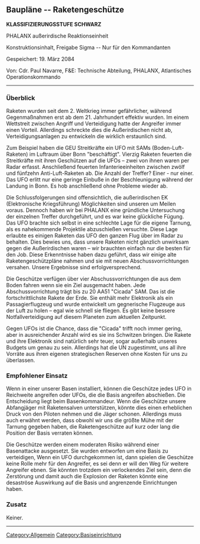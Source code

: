 ## Baupläne -- Raketengeschütze

**KLASSIFIZIERUNGSSTUFE SCHWARZ**

PHALANX außerirdische Reaktionseinheit

Konstruktionsinhalt, Freigabe Sigma -- Nur für den Kommandanten

Gespeichert: 19. März 2084

Von: Cdr. Paul Navarre, F&E: Technische Abteilung, PHALANX, Atlantisches
Operationskommando

------------------------------------------------------------------------

### Überblick

Raketen wurden seit dem 2. Weltkrieg immer gefährlicher, während
Gegenmaßnahmen erst ab dem 21. Jahrhundert effektiv wurden. Im einem
Wettstreit zwischen Angriff und Verteidigung hatte der Angreifer immer
einen Vorteil. Allerdings schreckte dies die Außerirdischen nicht ab,
Verteidigungsanlagen zu entwickeln die wirklich erstaunlich sind.

Zum Beispiel haben die GEU Streitkräfte ein UFO mit SAMs
(Boden-Luft-Raketen) im Luftraum über Bonn "beschäftigt". Vierzig
Raketen feuerten die Streitkräfte mit ihren Geschützen auf die UFOs –
zwei von ihnen waren per Radar erfasst. Anschließend feuerten
Infanterieeinheiten zwischen zwölf und fünfzehn Anti-Luft-Raketen ab.
Die Anzahl der Treffer? Einer - nur einer. Das UFO erlitt nur eine
geringe Einbuße in der Beschleunigung während der Landung in Bonn. Es
hob anschließend ohne Probleme wieder ab.

Die Schlussfolgerungen sind offensichtlich, die außerirdischen EK
(Elektronische Kriegsführung) Möglichkeiten sind unseren um Meilen
voraus. Dennoch haben wir bei PHALANX eine gründliche Untersuchung der
einzelnen Treffer durchgeführt, und es war keine glückliche Fügung. Das
UFO brachte sich selbst in eine schlechte Lage für die eigene Tarnung,
als es nahekommende Projektile abzuschießen versuchte. Diese Lage
erlaubte es einigen Raketen das UFO den ganzen Flug über im Radar zu
behalten. Dies bewies uns, dass unsere Raketen nicht gänzlich unwirksam
gegen die Außerirdischen waren – wir brauchten einfach nur die besten
für den Job. Diese Erkenntnisse haben dazu geführt, dass wir einige alte
Raketengeschützpläne nahmen und sie mit neuen Abschussvorrichtungen
versahen. Unsere Ergebnisse sind erfolgversprechend.

Die Geschütze verfügen über vier Abschussvorrichtungen die aus dem Boden
fahren wenn sie ein Ziel ausgemacht haben. Jede Abschussvorrichtung
trägt bis zu 20 AA51 "Cicada" SAM. Das ist die fortschrittlichste Rakete
der Erde. Sie enthält mehr Elektronik als ein Passagierflugzeug und
wurde entwickelt um gegnerische Flugzeuge aus der Luft zu holen – egal
wie schnell sie fliegen. Es gibt keine bessere Notfallverteidigung auf
diesem Planeten zum aktuellen Zeitpunkt.

Gegen UFOs ist die Chance, dass die "Cicada" trifft noch immer gering,
aber in ausreichender Anzahl wird es sie ins Schwitzen bringen. Die
Rakete und ihre Elektronik sind natürlich sehr teuer, sogar außerhalb
unseres Budgets um genau zu sein. Allerdings hat die UN zugestimmt, uns
all ihre Vorräte aus ihren eigenen strategischen Reserven ohne Kosten
für uns zu überlassen.

### Empfohlener Einsatz

Wenn in einer unserer Basen installiert, können die Geschütze jedes UFO
in Reichweite angreifen oder UFOs, die die Basis angreifen abschießen.
Die Entscheidung liegt beim Basenkommandeur. Wenn die Geschütze unsere
Abfangjäger mit Raketensalven unterstützen, könnte dies einen
erheblichen Druck von den Piloten nehmen und die Jäger schonen.
Allerdings muss auch erwähnt werden, dass obwohl wir uns die größte Mühe
mit der Tarnung gegeben haben, die Raketengeschütze auf kurz oder lang
die Position der Basis verraten können.

Die Geschütze werden einem moderaten Risiko während einer Basenattacke
ausgesetzt. Sie wurden entworfen um eine Basis zu verteidigen, Wenn ein
UFO durchgekommen ist, dann spielen die Geschütze keine Rolle mehr für
den Angreifer, es sei denn er will den Weg für weitere Angreifer ebnen.
Sie könnten trotzdem ein verlockendes Ziel sein, denn die Zerstörung und
damit auch die Explosion der Raketen könnte eine desaströse Auswirkung
auf die Basis und angrenzende Einrichtungen haben.

### Zusatz

Keiner.

------------------------------------------------------------------------

[Category:Allgemein](Category:Allgemein "wikilink")
[Category:Basiseinrichtung](Category:Basiseinrichtung "wikilink")